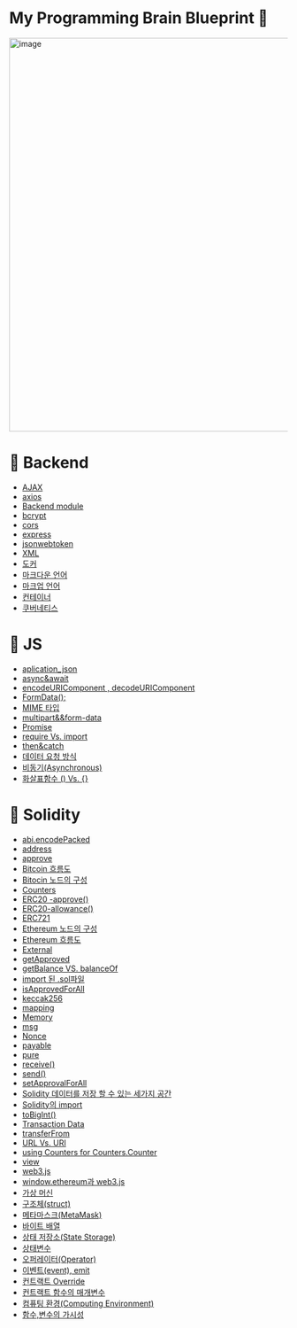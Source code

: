# My Programming Brain Blueprint 💾

<img width="711" alt="image" src="https://github.com/killthecardz/Obsidian/assets/145280739/fad6293a-eff1-42b9-94cd-d3c2e35e1852">

# 🧠 Backend
* [AJAX](https://github.com/killthecardz/Obsidian/blob/main/Backend/AJAX.md)
* [axios](https://github.com/killthecardz/Obsidian/blob/main/Backend/axios.md)
* [Backend module](https://github.com/killthecardz/Obsidian/blob/main/Backend/Backend%20module.md)
* [bcrypt](https://github.com/killthecardz/Obsidian/blob/main/Backend/bcrypt.md)
* [cors](https://github.com/killthecardz/Obsidian/blob/main/Backend/cors.md)
* [express](https://github.com/killthecardz/Obsidian/blob/main/Backend/express.md)
* [jsonwebtoken](https://github.com/killthecardz/Obsidian/blob/main/Backend/jsonwebtoken.md)
* [XML](https://github.com/killthecardz/Obsidian/blob/main/Backend/XML.md)
* [도커](https://github.com/killthecardz/Obsidian/blob/main/Backend/%EB%8F%84%EC%BB%A4.md)
* [마크다운 언어](https://github.com/killthecardz/Obsidian/blob/main/Backend/%EB%A7%88%ED%81%AC%EB%8B%A4%EC%9A%B4%20%EC%96%B8%EC%96%B4.md)
* [마크업 언어](https://github.com/killthecardz/Obsidian/blob/main/Backend/%EB%A7%88%ED%81%AC%EC%97%85%20%EC%96%B8%EC%96%B4.md)
* [컨테이너](https://github.com/killthecardz/Obsidian/blob/main/Backend/%EC%BB%A8%ED%85%8C%EC%9D%B4%EB%84%88.md)
* [쿠버네티스](https://github.com/killthecardz/Obsidian/blob/main/Backend/%EC%BF%A0%EB%B2%84%EB%84%A4%ED%8B%B0%EC%8A%A4.md)

# 🧠 JS
* [aplication_json](https://github.com/killthecardz/Obsidian/blob/main/JS/aplication_json.md)
* [async&await](https://github.com/killthecardz/Obsidian/blob/main/JS/async%26await.md)
* [encodeURIComponent , decodeURIComponent](https://github.com/killthecardz/Obsidian/blob/main/JS/encodeURIComponent%20%2C%20decodeURIComponent.md)
* [FormData();](https://github.com/killthecardz/Obsidian/blob/main/JS/FormData()%3B.md)
* [MIME 타입](https://github.com/killthecardz/Obsidian/blob/main/JS/MIME%20%ED%83%80%EC%9E%85.md)
* [multipart&&form-data](https://github.com/killthecardz/Obsidian/blob/main/JS/multipart%26%26form-data.md)
* [Promise](https://github.com/killthecardz/Obsidian/blob/main/JS/Promise.md)
* [require Vs. import](https://github.com/killthecardz/Obsidian/blob/main/JS/require%20Vs.%20import.md)
* [then&catch](https://github.com/killthecardz/Obsidian/blob/main/JS/then%26catch.md)
* [데이터 요청 방식](https://github.com/killthecardz/Obsidian/blob/main/JS/%EB%8D%B0%EC%9D%B4%ED%84%B0%20%EC%9A%94%EC%B2%AD%20%EB%B0%A9%EC%8B%9D.md)
* [비동기(Asynchronous)](https://github.com/killthecardz/Obsidian/blob/main/JS/%EB%B9%84%EB%8F%99%EA%B8%B0(Asynchronous).md)
* [화살표함수 () Vs. {}](https://github.com/killthecardz/Obsidian/blob/main/JS/%ED%99%94%EC%82%B4%ED%91%9C%ED%95%A8%EC%88%98%20()%20Vs.%20%7B%7D.md)

# 🧠 Solidity
* [abi.encodePacked](https://github.com/killthecardz/Obsidian/blob/main/Solidity/abi.encodePacked.md)
* [address](https://github.com/killthecardz/Obsidian/blob/main/Solidity/address.md)
* [approve](https://github.com/killthecardz/Obsidian/blob/main/Solidity/approve.md)
* [Bitcoin 흐름도](https://github.com/killthecardz/Obsidian/blob/main/Solidity/Bitcoin%20%ED%9D%90%EB%A6%84%EB%8F%84.md)
* [Bitocin 노드의 구성](https://github.com/killthecardz/Obsidian/blob/main/Solidity/Bitocin%20%EB%85%B8%EB%93%9C%EC%9D%98%20%EA%B5%AC%EC%84%B1.md)
* [Counters](https://github.com/killthecardz/Obsidian/blob/main/Solidity/Counters.md)
* [ERC20 -approve()](https://github.com/killthecardz/Obsidian/blob/main/Solidity/ERC20%20-approve().md)
* [ERC20-allowance()](https://github.com/killthecardz/Obsidian/blob/main/Solidity/ERC20-allowance().md)
* [ERC721](https://github.com/killthecardz/Obsidian/blob/main/Solidity/ERC721.md)
* [Ethereum 노드의 구성](https://github.com/killthecardz/Obsidian/blob/main/Solidity/Ethereum%20%EB%85%B8%EB%93%9C%EC%9D%98%20%EA%B5%AC%EC%84%B1.md)
* [Ethereum 흐름도](https://github.com/killthecardz/Obsidian/blob/main/Solidity/Ethereum%20%ED%9D%90%EB%A6%84%EB%8F%84.md)
* [External](https://github.com/killthecardz/Obsidian/blob/main/Solidity/External.md)
* [getApproved](https://github.com/killthecardz/Obsidian/blob/main/Solidity/getApproved.md)
* [getBalance VS. balanceOf](https://github.com/killthecardz/Obsidian/blob/main/Solidity/getBalance%20VS.%20balanceOf.md)
* [import 된 .sol파일](https://github.com/killthecardz/Obsidian/blob/main/Solidity/import%20%EB%90%9C%20.sol%ED%8C%8C%EC%9D%BC.md)
* [isApprovedForAll](https://github.com/killthecardz/Obsidian/blob/main/Solidity/isApprovedForAll.md)
* [keccak256](https://github.com/killthecardz/Obsidian/blob/main/Solidity/keccak256.md)
* [mapping](https://github.com/killthecardz/Obsidian/blob/main/Solidity/mapping.md)
* [Memory](https://github.com/killthecardz/Obsidian/blob/main/Solidity/Memory.md)
* [msg](https://github.com/killthecardz/Obsidian/blob/main/Solidity/msg.md)
* [Nonce](https://github.com/killthecardz/Obsidian/blob/main/Solidity/Nonce.md)
* [payable](https://github.com/killthecardz/Obsidian/blob/main/Solidity/payable.md)
* [pure](https://github.com/killthecardz/Obsidian/blob/main/Solidity/pure.md)
* [receive()](https://github.com/killthecardz/Obsidian/blob/main/Solidity/receive().md)
* [send()](https://github.com/killthecardz/Obsidian/blob/main/Solidity/send().md)
* [setApprovalForAll](https://github.com/killthecardz/Obsidian/blob/main/Solidity/setApprovalForAll.md)
* [Solidity 데이터를 저장 할 수 있는 세가지 공간](https://github.com/killthecardz/Obsidian/blob/main/Solidity/Solidity%20%EB%8D%B0%EC%9D%B4%ED%84%B0%EB%A5%BC%20%EC%A0%80%EC%9E%A5%20%ED%95%A0%20%EC%88%98%20%EC%9E%88%EB%8A%94%20%EC%84%B8%EA%B0%80%EC%A7%80%20%EA%B3%B5%EA%B0%84.md)
* [Solidity의 import](https://github.com/killthecardz/Obsidian/blob/main/Solidity/Solidity%EC%9D%98%20import.md)
* [toBigInt()](https://github.com/killthecardz/Obsidian/blob/main/Solidity/toBigInt().md)
* [Transaction Data](https://github.com/killthecardz/Obsidian/blob/main/Solidity/Transaction%20Data.md)
* [transferFrom](https://github.com/killthecardz/Obsidian/blob/main/Solidity/transferFrom.md)
* [URL Vs. URI](https://github.com/killthecardz/Obsidian/blob/main/Solidity/URL%20Vs.%20URI.md)
* [using Counters for Counters.Counter](https://github.com/killthecardz/Obsidian/blob/main/Solidity/using%20Counters%20for%20Counters.Counter.md)
* [view](https://github.com/killthecardz/Obsidian/blob/main/Solidity/view.md)
* [web3.js](https://github.com/killthecardz/Obsidian/blob/main/Solidity/web3.js.md)
* [window.ethereum과 web3.js](https://github.com/killthecardz/Obsidian/blob/main/Solidity/window.ethereum%EA%B3%BC%20web3.js.md)
* [가상 머신](https://github.com/killthecardz/Obsidian/blob/main/Solidity/%EA%B0%80%EC%83%81%20%EB%A8%B8%EC%8B%A0.md)
* [구조체(struct)](https://github.com/killthecardz/Obsidian/blob/main/Solidity/%EA%B5%AC%EC%A1%B0%EC%B2%B4(struct).md)
* [메타마스크(MetaMask)](https://github.com/killthecardz/Obsidian/blob/main/Solidity/%EB%A9%94%ED%83%80%EB%A7%88%EC%8A%A4%ED%81%AC(MetaMask).md)
* [바이트 배열](https://github.com/killthecardz/Obsidian/blob/main/Solidity/%EB%B0%94%EC%9D%B4%ED%8A%B8%20%EB%B0%B0%EC%97%B4.md)
* [상태 저장소(State Storage)](https://github.com/killthecardz/Obsidian/blob/main/Solidity/%EC%83%81%ED%83%9C%20%EC%A0%80%EC%9E%A5%EC%86%8C(State%20Storage).md)
* [상태변수](https://github.com/killthecardz/Obsidian/blob/main/Solidity/%EC%83%81%ED%83%9C%EB%B3%80%EC%88%98.md)
* [오퍼레이터(Operator)](https://github.com/killthecardz/Obsidian/blob/main/Solidity/%EC%98%A4%ED%8D%BC%EB%A0%88%EC%9D%B4%ED%84%B0(Operator).md)
* [이벤트(event), emit](https://github.com/killthecardz/Obsidian/blob/main/Solidity/%EC%9D%B4%EB%B2%A4%ED%8A%B8(event)%2C%20emit.md)
* [컨트랙트 Override](https://github.com/killthecardz/Obsidian/blob/main/Solidity/%EC%BB%A8%ED%8A%B8%EB%9E%99%ED%8A%B8%20Override.md)
* [컨트랙트 함수의 매개변수](https://github.com/killthecardz/Obsidian/blob/main/Solidity/%EC%BB%A8%ED%8A%B8%EB%9E%99%ED%8A%B8%20%ED%95%A8%EC%88%98%EC%9D%98%20%EB%A7%A4%EA%B0%9C%EB%B3%80%EC%88%98.md)
* [컴퓨팅 환경(Computing Environment)](https://github.com/killthecardz/Obsidian/blob/main/Solidity/%EC%BB%B4%ED%93%A8%ED%8C%85%20%ED%99%98%EA%B2%BD(Computing%20Environment).md)
* [함수,변수의 가시성](https://github.com/killthecardz/Obsidian/blob/main/Solidity/%ED%95%A8%EC%88%98%2C%EB%B3%80%EC%88%98%EC%9D%98%20%EA%B0%80%EC%8B%9C%EC%84%B1.md)

